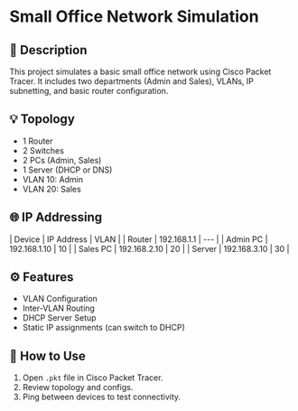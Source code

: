 # Small Office Network Simulation

## 📝 Description
This project simulates a basic small office network using Cisco Packet Tracer. It includes two departments (Admin and Sales), VLANs, IP subnetting, and basic router configuration.

## 💡 Topology
  - 1 Router
  - 2 Switches
  - 2 PCs (Admin, Sales)
  - 1 Server (DHCP or DNS)
  - VLAN 10: Admin
  - VLAN 20: Sales

## 🌐 IP Addressing
| Device    | IP Address  | VLAN |
| Router    | 192.168.1.1   | --- |
| Admin PC  | 192.168.1.10  | 10   |
| Sales PC  | 192.168.2.10  | 20   |
| Server    | 192.168.3.10  | 30   |

## ⚙️ Features
- VLAN Configuration
- Inter-VLAN Routing
- DHCP Server Setup
- Static IP assignments (can switch to DHCP)

## 📂 How to Use
1. Open `.pkt` file in Cisco Packet Tracer.
2. Review topology and configs.
3. Ping between devices to test connectivity.